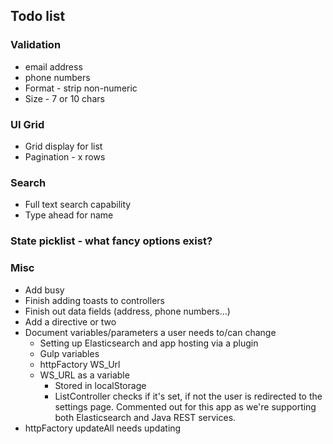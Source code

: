 ## Todo list

### Validation
* email address
* phone numbers
*   Format - strip non-numeric
  * Size - 7 or 10 chars

### UI Grid
* Grid display for list
* Pagination - x rows

### Search
* Full text search capability
* Type ahead for name

### State picklist - what fancy options exist?

### Misc
* Add busy
* Finish adding toasts to controllers
* Finish out data fields (address, phone numbers...)
* Add a directive or two
* Document variables/parameters a user needs to/can change
  * Setting up Elasticsearch and app hosting via a plugin
  * Gulp variables 
  * httpFactory WS_Url
  * WS_URL as a variable
    * Stored in localStorage
    * ListController checks if it's set, if not the user is redirected to the settings page. Commented out for this app as we're supporting both Elasticsearch and Java REST services.
* httpFactory updateAll needs updating

